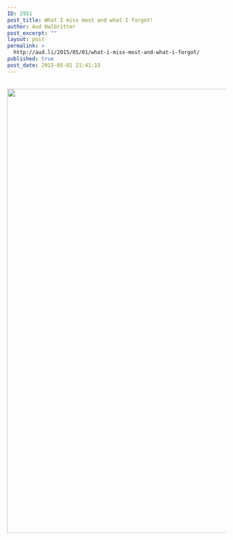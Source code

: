 ```yaml
---
ID: 2951
post_title: What I miss most and what I forgot!
author: Aud Halbritter
post_excerpt: ""
layout: post
permalink: >
  http://aud.li/2015/05/01/what-i-miss-most-and-what-i-forgot/
published: true
post_date: 2015-05-01 21:41:15
---
```

&nbsp;<a href="http://aud.li/wp-content/uploads/2015/05/IMG_0152.jpg"><img width="768" height="1024" alt="" src="http://aud.li/wp-content/uploads/2015/05/IMG_0152.jpg" title="" class="size-large"></a>&nbsp;